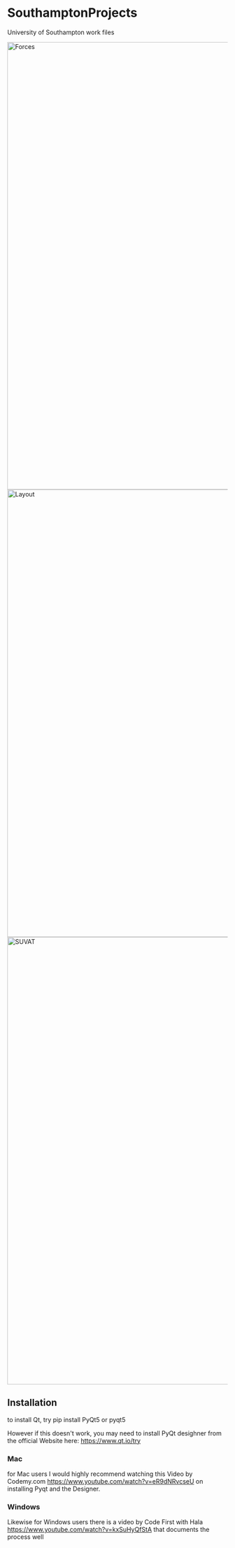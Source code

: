 # SouthamptonProjects
University of Southampton work files


<img width="1024" alt="Forces" src="https://github.com/BenKnighton/SouthamptonProjects/assets/131706686/33ab0654-9608-487f-bc42-ac043915a045">
<img width="1024" alt="Layout" src="https://github.com/BenKnighton/SouthamptonProjects/assets/131706686/6523d53a-2a09-43cf-a54e-cff1c91a9ad9">
<img width="1024" alt="SUVAT" src="https://github.com/BenKnighton/SouthamptonProjects/assets/131706686/4f82a030-c835-4c89-98a3-f13563d6a693">

## Installation
to install Qt, try pip install PyQt5 or pyqt5

However if this doesn't work, you may need to install PyQt desighner from the official Website here: https://www.qt.io/try

### Mac
for Mac users I would highly recommend watching this Video by Codemy.com https://www.youtube.com/watch?v=eR9dNRvcseU on installing Pyqt and the Designer.

### Windows
Likewise for Windows users there is a video by Code First with Hala https://www.youtube.com/watch?v=kxSuHyQfStA that documents the process well
